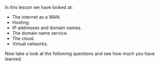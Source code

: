 In this lesson we have looked at:

- The internet as a WAN.
- Hosting.
- IP addresses and domain names.
- The domain name service.
- The cloud.
- Virtual networks.


Now take a look at the following questions and see how much you have learned.